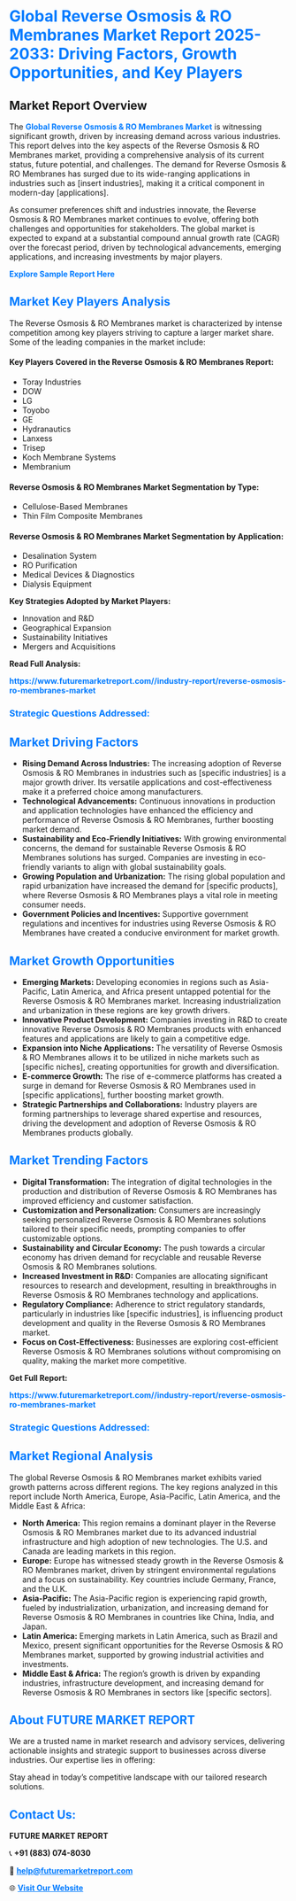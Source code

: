 <h1 style="color: #007BFF;">Global Reverse Osmosis & RO Membranes Market Report 2025-2033: Driving Factors, Growth Opportunities, and Key Players</h1>

<section id="overview">
<h2>Market Report Overview</h2>
<p>The <a href="https://www.futuremarketreport.com//industry-report/reverse-osmosis-ro-membranes-market" style="color: #007BFF; text-decoration: none;"><strong>Global Reverse Osmosis & RO Membranes Market</strong></a> is witnessing significant growth, driven by increasing demand across various industries. This report delves into the key aspects of the Reverse Osmosis & RO Membranes market, providing a comprehensive analysis of its current status, future potential, and challenges. The demand for Reverse Osmosis & RO Membranes has surged due to its wide-ranging applications in industries such as [insert industries], making it a critical component in modern-day [applications].</p>
<p>As consumer preferences shift and industries innovate, the Reverse Osmosis & RO Membranes market continues to evolve, offering both challenges and opportunities for stakeholders. The global market is expected to expand at a substantial compound annual growth rate (CAGR) over the forecast period, driven by technological advancements, emerging applications, and increasing investments by major players.</p>
</section>

<section id="overview">
<p><a href="https://www.futuremarketreport.com//request-sample/reportId=91257" style="color: #007BFF; text-decoration: none;"><strong>Explore Sample Report Here</strong></a></p>
</section>

<section id="key-players">
<h2 style="color: #007BFF;">Market Key Players Analysis</h2>
<p>The Reverse Osmosis & RO Membranes market is characterized by intense competition among key players striving to capture a larger market share. Some of the leading companies in the market include:</p>
<h4>Key Players Covered in the Reverse Osmosis & RO Membranes Report:</h4>
<ul><li>Toray Industries</li><li>DOW</li><li>LG</li><li>Toyobo</li><li>GE</li><li>Hydranautics</li><li>Lanxess</li><li>Trisep</li><li>Koch Membrane Systems</li><li>Membranium</li></ul>
<h4>Reverse Osmosis & RO Membranes Market Segmentation by Type:</h4>
<ul><li>Cellulose-Based Membranes</li><li>Thin Film Composite Membranes</li></ul>

<h4>Reverse Osmosis & RO Membranes Market Segmentation by Application:</h4>
<ul><li>Desalination System</li><li>RO Purification</li><li>Medical Devices &amp; Diagnostics</li><li>Dialysis Equipment</li></ul>
<p><strong>Key Strategies Adopted by Market Players:</strong></p>
<ul>
<li>Innovation and R&D</li>
<li>Geographical Expansion</li>
<li>Sustainability Initiatives</li>
<li>Mergers and Acquisitions</li>
</ul>
</section>

<section>
<p><strong>Read Full Analysis: </strong></p><a href="https://www.futuremarketreport.com//industry-report/reverse-osmosis-ro-membranes-market" style="color: #007BFF; text-decoration: none;"><strong>https://www.futuremarketreport.com//industry-report/reverse-osmosis-ro-membranes-market</strong></a>
<h3 style="color: #007BFF;">Strategic Questions Addressed:</h3>
</section>

<section id="driving-factors">
<h2 style="color: #007BFF;">Market Driving Factors</h2>
<ul>
<li><strong>Rising Demand Across Industries:</strong> The increasing adoption of Reverse Osmosis & RO Membranes in industries such as [specific industries] is a major growth driver. Its versatile applications and cost-effectiveness make it a preferred choice among manufacturers.</li>
<li><strong>Technological Advancements:</strong> Continuous innovations in production and application technologies have enhanced the efficiency and performance of Reverse Osmosis & RO Membranes, further boosting market demand.</li>
<li><strong>Sustainability and Eco-Friendly Initiatives:</strong> With growing environmental concerns, the demand for sustainable Reverse Osmosis & RO Membranes solutions has surged. Companies are investing in eco-friendly variants to align with global sustainability goals.</li>
<li><strong>Growing Population and Urbanization:</strong> The rising global population and rapid urbanization have increased the demand for [specific products], where Reverse Osmosis & RO Membranes plays a vital role in meeting consumer needs.</li>
<li><strong>Government Policies and Incentives:</strong> Supportive government regulations and incentives for industries using Reverse Osmosis & RO Membranes have created a conducive environment for market growth.</li>
</ul>
</section>

<section id="growth-opportunities">
<h2 style="color: #007BFF;">Market Growth Opportunities</h2>
<ul>
<li><strong>Emerging Markets:</strong> Developing economies in regions such as Asia-Pacific, Latin America, and Africa present untapped potential for the Reverse Osmosis & RO Membranes market. Increasing industrialization and urbanization in these regions are key growth drivers.</li>
<li><strong>Innovative Product Development:</strong> Companies investing in R&D to create innovative Reverse Osmosis & RO Membranes products with enhanced features and applications are likely to gain a competitive edge.</li>
<li><strong>Expansion into Niche Applications:</strong> The versatility of Reverse Osmosis & RO Membranes allows it to be utilized in niche markets such as [specific niches], creating opportunities for growth and diversification.</li>
<li><strong>E-commerce Growth:</strong> The rise of e-commerce platforms has created a surge in demand for Reverse Osmosis & RO Membranes used in [specific applications], further boosting market growth.</li>
<li><strong>Strategic Partnerships and Collaborations:</strong> Industry players are forming partnerships to leverage shared expertise and resources, driving the development and adoption of Reverse Osmosis & RO Membranes products globally.</li>
</ul>
</section>

<section id="trending-factors">
<h2 style="color: #007BFF;">Market Trending Factors</h2>
<ul>
<li><strong>Digital Transformation:</strong> The integration of digital technologies in the production and distribution of Reverse Osmosis & RO Membranes has improved efficiency and customer satisfaction.</li>
<li><strong>Customization and Personalization:</strong> Consumers are increasingly seeking personalized Reverse Osmosis & RO Membranes solutions tailored to their specific needs, prompting companies to offer customizable options.</li>
<li><strong>Sustainability and Circular Economy:</strong> The push towards a circular economy has driven demand for recyclable and reusable Reverse Osmosis & RO Membranes solutions.</li>
<li><strong>Increased Investment in R&D:</strong> Companies are allocating significant resources to research and development, resulting in breakthroughs in Reverse Osmosis & RO Membranes technology and applications.</li>
<li><strong>Regulatory Compliance:</strong> Adherence to strict regulatory standards, particularly in industries like [specific industries], is influencing product development and quality in the Reverse Osmosis & RO Membranes market.</li>
<li><strong>Focus on Cost-Effectiveness:</strong> Businesses are exploring cost-efficient Reverse Osmosis & RO Membranes solutions without compromising on quality, making the market more competitive.</li>
</ul>
</section>

<section>
<p><strong>Get Full Report: </strong></p><a href="https://www.futuremarketreport.com//industry-report/reverse-osmosis-ro-membranes-market" style="color: #007BFF; text-decoration: none;"><strong>https://www.futuremarketreport.com//industry-report/reverse-osmosis-ro-membranes-market</strong></a>
<h3 style="color: #007BFF;">Strategic Questions Addressed:</h3>
</section>


<section id="regional-analysis">
<h2 style="color: #007BFF;">Market Regional Analysis</h2>
<p>The global Reverse Osmosis & RO Membranes market exhibits varied growth patterns across different regions. The key regions analyzed in this report include North America, Europe, Asia-Pacific, Latin America, and the Middle East & Africa:</p>
<ul>
<li><strong>North America:</strong> This region remains a dominant player in the Reverse Osmosis & RO Membranes market due to its advanced industrial infrastructure and high adoption of new technologies. The U.S. and Canada are leading markets in this region.</li>
<li><strong>Europe:</strong> Europe has witnessed steady growth in the Reverse Osmosis & RO Membranes market, driven by stringent environmental regulations and a focus on sustainability. Key countries include Germany, France, and the U.K.</li>
<li><strong>Asia-Pacific:</strong> The Asia-Pacific region is experiencing rapid growth, fueled by industrialization, urbanization, and increasing demand for Reverse Osmosis & RO Membranes in countries like China, India, and Japan.</li>
<li><strong>Latin America:</strong> Emerging markets in Latin America, such as Brazil and Mexico, present significant opportunities for the Reverse Osmosis & RO Membranes market, supported by growing industrial activities and investments.</li>
<li><strong>Middle East & Africa:</strong> The region’s growth is driven by expanding industries, infrastructure development, and increasing demand for Reverse Osmosis & RO Membranes in sectors like [specific sectors].</li>
</ul>
</section>

<footer>
<h2 style="color: #007BFF;">About FUTURE MARKET REPORT</h2>
<p>We are a trusted name in market research and advisory services, delivering actionable insights and strategic support to businesses across diverse industries. Our expertise lies in offering:</p>

<p>Stay ahead in today’s competitive landscape with our tailored research solutions.</p>

<h2 style="color: #007BFF;">Contact Us:</h2>
<p><strong>FUTURE MARKET REPORT</strong></p>
<p>📞 <strong>+91 (883) 074-8030</strong></p>
<p>📧 <strong><a href="mailto:help@futuremarketreport.com" style="color: #007BFF;">help@futuremarketreport.com</a></strong></p>
<p>🌐 <strong><a href="https://www.futuremarketreport.com/" style="color: #007BFF;">Visit Our Website</a></strong></p>
</footer>